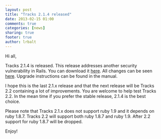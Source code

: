 ```yaml
---
layout: post
title: "Tracks 2.1.4 released"
date: 2013-02-15 01:00
comments: true
categories: [news]
sharing: true
footer: true
author: lrbalt
---
```


Hi all,

Tracks 2.1.4 is released. This release addresses another security vulnerability in Rails. You can download it [here](https://github.com/TracksApp/tracks/archive/v2.1.4.zip). All changes can be seen [here](https://github.com/TracksApp/tracks/compare/v2.1.3...v2.1.4). Upgrade instructions can be found in the manual.

I hope this is the last 2.1.x release and that the next release will be Tracks 2.2 containing a lot of improvements. You are welcome to help test Tracks 2.2. In the mean time if you prefer the stable release, 2.1.4 is the best choice.

Please note that Tracks 2.1.x does not support ruby 1.9 and it depends on ruby 1.8.7. Tracks 2.2 will support both ruby 1.8.7 and ruby 1.9. After 2.2 support for ruby 1.8.7 will be dropped.

Enjoy!
